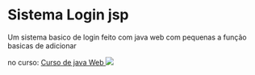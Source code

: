 # Sistema Login jsp

Um sistema basico de login feito com java web com pequenas a função basicas de adicionar 

no curso: <a href = "https://www.udemy.com/course/curso-de-java-web/">Curso de java Web <img src="https://img.icons8.com/color/48/000000/java-duke-logo.png"/></a>
